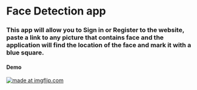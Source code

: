 # Face Detection app 
### This app will allow you to Sign in or Register to the website, paste a link to any picture that contains face and the application will find the location of the face and mark it with a blue square.

#### Demo
<a href="https://media.giphy.com/media/oHv9d1KM9sSLgKObDL/giphy.gif"><img src="https://media.giphy.com/media/oHv9d1KM9sSLgKObDL/giphy.gif" title="made at imgflip.com"/></a>
